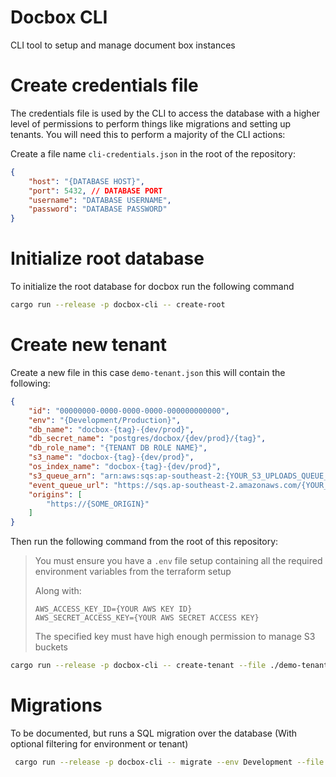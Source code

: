# Docbox CLI

CLI tool to setup and manage document box instances

# Create credentials file

The credentials file is used by the CLI to access the database with a higher level of permissions to perform things like migrations and setting up tenants. You will need this to perform a majority of the CLI actions:


Create a file name `cli-credentials.json` in the root of the repository:

```json
{
    "host": "{DATABASE HOST}",
    "port": 5432, // DATABASE PORT
    "username": "DATABASE USERNAME",
    "password": "DATABASE PASSWORD"
}
```

# Initialize root database

To initialize the root database for docbox run the following command

```sh
cargo run --release -p docbox-cli -- create-root
```

# Create new tenant

Create a new file in this case `demo-tenant.json` this will contain the following:

```json
{
    "id": "00000000-0000-0000-0000-000000000000",
    "env": "{Development/Production}",
    "db_name": "docbox-{tag}-{dev/prod}",
    "db_secret_name": "postgres/docbox/{dev/prod}/{tag}",
    "db_role_name": "{TENANT DB ROLE NAME}",
    "s3_name": "docbox-{tag}-{dev/prod}",
    "os_index_name": "docbox-{tag}-{dev/prod}",
    "s3_queue_arn": "arn:aws:sqs:ap-southeast-2:{YOUR_S3_UPLOADS_QUEUE_ARN}",
    "event_queue_url": "https://sqs.ap-southeast-2.amazonaws.com/{YOUR_EVENT_QUEUE_ARN}",
    "origins": [
        "https://{SOME_ORIGIN}"
    ]
}
```

Then run the following command from the root of this repository:

> You must ensure you have a `.env` file setup containing all the required environment 
> variables from the terraform setup
>
> Along with:
> ```
> AWS_ACCESS_KEY_ID={YOUR AWS KEY ID}
> AWS_SECRET_ACCESS_KEY={YOUR AWS SECRET ACCESS KEY}
> ```
>
> The specified key must have high enough permission to manage S3 buckets


```sh
cargo run --release -p docbox-cli -- create-tenant --file ./demo-tenant.json
```

# Migrations

To be documented, but runs a SQL migration over the database (With optional filtering for environment or tenant) 

```sh
 cargo run --release -p docbox-cli -- migrate --env Development --file ./packages/docbox-cli/migrations/m1_file_parent_id.sql --tenant-id 00000000-0000-0000-0000-000000000000
```